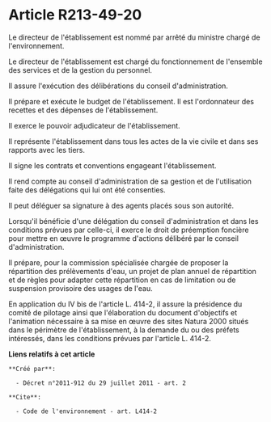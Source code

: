 # Article R213-49-20

Le directeur de l'établissement est nommé par arrêté du ministre chargé de l'environnement.

Le directeur de l'établissement est chargé du fonctionnement de l'ensemble des services et de la gestion du personnel.

Il assure l'exécution des délibérations du conseil d'administration.

Il prépare et exécute le budget de l'établissement. Il est l'ordonnateur des recettes et des dépenses de l'établissement.

Il exerce le pouvoir adjudicateur de l'établissement.

Il représente l'établissement dans tous les actes de la vie civile et dans ses rapports avec les tiers.

Il signe les contrats et conventions engageant l'établissement.

Il rend compte au conseil d'administration de sa gestion et de l'utilisation faite des délégations qui lui ont été
consenties.

Il peut déléguer sa signature à des agents placés sous son autorité.

Lorsqu'il bénéficie d'une délégation du conseil d'administration et dans les conditions prévues par celle-ci, il exerce le
droit de préemption foncière pour mettre en œuvre le programme d'actions délibéré par le conseil d'administration.

Il prépare, pour la commission spécialisée chargée de proposer la répartition des prélèvements d'eau, un projet de plan
annuel de répartition et de règles pour adapter cette répartition en cas de limitation ou de suspension provisoire des usages
de l'eau.

En application du IV bis de l'article L. 414-2, il assure la présidence du comité de pilotage ainsi que l'élaboration du
document d'objectifs et l'animation nécessaire à sa mise en œuvre des sites Natura 2000 situés dans le périmètre de
l'établissement, à la demande du ou des préfets intéressés, dans les conditions prévues par l'article L. 414-2.

**Liens relatifs à cet article**

	**Créé par**:

	  - Décret n°2011-912 du 29 juillet 2011 - art. 2

	**Cite**:

	  - Code de l'environnement - art. L414-2
